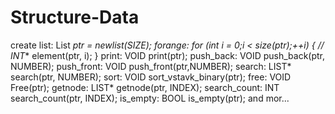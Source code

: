 # Structure-Data
create list:
List *ptr = newlist(SIZE);
forange:
for (int i = 0;i < size(ptr);++i) {
  // INT**   element(ptr, i);
}
print:
VOID print(ptr);
push_back:
VOID
push_back(ptr, NUMBER);
push_front:
VOID
push_front(ptr,NUMBER);
search:
LIST*
search(ptr, NUMBER);
sort:
VOID
sort_vstavk_binary(ptr);
free:
VOID
Free(ptr);
getnode:
LIST*
getnode(ptr, INDEX);
search_count:
INT
search_count(ptr, INDEX);
is_empty:
BOOL
is_empty(ptr);
and mor...
